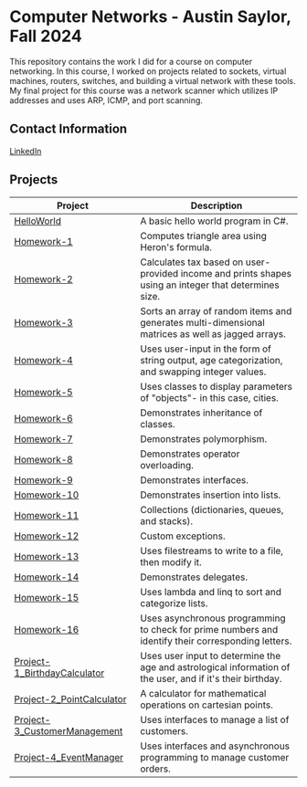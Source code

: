 # Computer Networks - Austin Saylor, Fall 2024

This repository contains the work I did for a course on computer networking. In this course, I worked on projects related to sockets, virtual machines, routers, switches, and building a virtual network with these tools. My final project for this course was a network scanner which utilizes IP addresses and uses ARP, ICMP, and port scanning.

## Contact Information
[LinkedIn]

## Projects

| Project    | Description                                   |
| ------------- | --------------------------------------------- |
| [HelloWorld]   | A basic hello world program in C#.             |  |
| [Homework-1]    | Computes triangle area using Heron's formula. |  |
| [Homework-2]    | Calculates tax based on user-provided income and prints shapes using an integer that determines size. |
| [Homework-3]    | Sorts an array of random items and generates multi-dimensional matrices as well as jagged arrays. |
| [Homework-4]    | Uses user-input in the form of string output, age categorization, and swapping integer values. |
| [Homework-5]    | Uses classes to display parameters of "objects"- in this case, cities. |
| [Homework-6]    | Demonstrates inheritance of classes. |
| [Homework-7]    | Demonstrates polymorphism. |
| [Homework-8]    | Demonstrates operator overloading. |
| [Homework-9]    | Demonstrates interfaces. |
| [Homework-10]   | Demonstrates insertion into lists. |
| [Homework-11]   | Collections (dictionaries, queues, and stacks). |
| [Homework-12]   | Custom exceptions. |
| [Homework-13]   | Uses filestreams to write to a file, then modify it. |
| [Homework-14]   | Demonstrates delegates. |
| [Homework-15]   | Uses lambda and linq to sort and categorize lists. |
| [Homework-16]   | Uses asynchronous programming to check for prime numbers and identify their corresponding letters. |
| [Project-1_BirthdayCalculator] | Uses user input to determine the age and astrological information of the user, and if it's their birthday. |
| [Project-2_PointCalculator] | A calculator for mathematical operations on cartesian points.
| [Project-3_CustomerManagement] | Uses interfaces to manage a list of customers. |
| [Project-4_EventManager] | Uses interfaces and asynchronous programming to manage customer orders. |

[LinkedIn]: https://www.linkedin.com/in/austin-saylor-08b1a4209/
[HelloWorld]: https://github.com/austin-saylor/C-Sharp-Programming-asaylor/blob/main/HelloWorld/Hello.cs
[Homework-1]: https://github.com/austin-saylor/C-Sharp-Programming-asaylor/tree/main/Homework/HW1
[Homework-2]: https://github.com/austin-saylor/C-Sharp-Programming-asaylor/tree/main/Homework/HW2
[Homework-3]: https://github.com/austin-saylor/C-Sharp-Programming-asaylor/tree/main/Homework/HW3
[Homework-4]: https://github.com/austin-saylor/C-Sharp-Programming-asaylor/tree/main/Homework/HW4
[Homework-5]: https://github.com/austin-saylor/C-Sharp-Programming-asaylor/tree/main/Homework/HW5
[Homework-6]: https://github.com/austin-saylor/C-Sharp-Programming-asaylor/tree/main/Homework/HW6
[Homework-7]: https://github.com/austin-saylor/C-Sharp-Programming-asaylor/tree/main/Homework/HW7
[Homework-8]: https://github.com/austin-saylor/C-Sharp-Programming-asaylor/tree/main/Homework/HW8
[Homework-9]: https://github.com/austin-saylor/C-Sharp-Programming-asaylor/tree/main/Homework/HW9
[Homework-10]: https://github.com/austin-saylor/C-Sharp-Programming-asaylor/tree/main/Homework/HW10
[Homework-11]: https://github.com/austin-saylor/C-Sharp-Programming-asaylor/tree/main/Homework/HW11
[Homework-12]: https://github.com/austin-saylor/C-Sharp-Programming-asaylor/tree/main/Homework/HW12
[Homework-13]: https://github.com/austin-saylor/C-Sharp-Programming-asaylor/tree/main/Homework/HW13
[Homework-14]: https://github.com/austin-saylor/C-Sharp-Programming-asaylor/tree/main/Homework/HW14
[Homework-15]: https://github.com/austin-saylor/C-Sharp-Programming-asaylor/tree/main/Homework/HW15
[Homework-16]: https://github.com/austin-saylor/C-Sharp-Programming-asaylor/tree/main/Homework/HW16
[Project-1_BirthdayCalculator]: https://github.com/austin-saylor/C-Sharp-Programming-asaylor/tree/main/Projects/BirthdayCalculator
[Project-2_PointCalculator]: https://github.com/austin-saylor/C-Sharp-Programming-asaylor/tree/main/Projects/PointCalculator
[Project-3_CustomerManagement]: https://github.com/austin-saylor/C-Sharp-Programming-asaylor/blob/main/Projects/CustomerManagement/CustomerManagement.cs
[Project-4_EventManager]: https://github.com/austin-saylor/C-Sharp-Programming-asaylor/tree/main/Projects/EventManager
